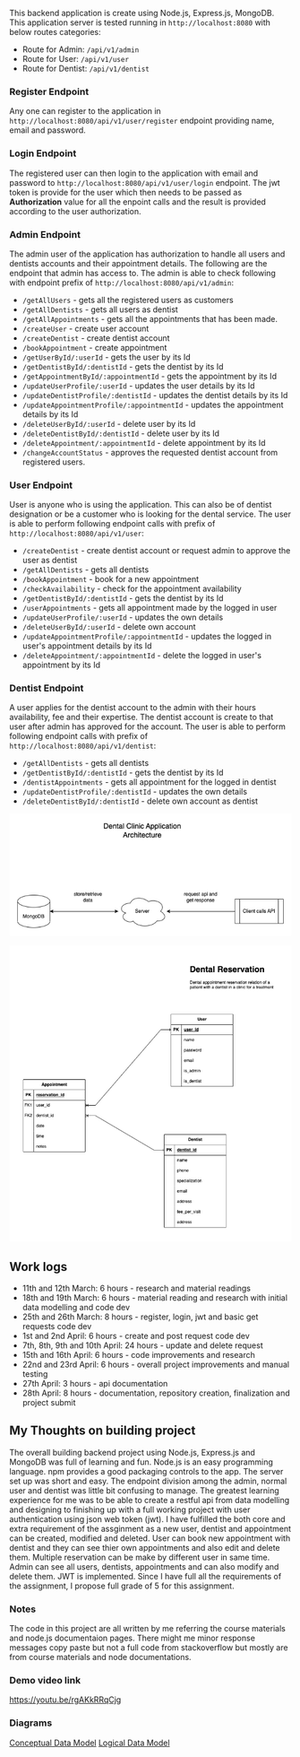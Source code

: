 This backend application is create using Node.js, Express.js, MongoDB. This application server is tested running in `http://localhost:8080` with below routes categories:
- Route for Admin: `/api/v1/admin`
- Route for User: `/api/v1/user`
- Route for Dentist: `/api/v1/dentist`

### Register Endpoint
Any one can register to the application in `http://localhost:8080/api/v1/user/register` endpoint providing name, email and password.
### Login Endpoint
The registered user can then login to the application with email and password to `http://localhost:8080/api/v1/user/login` endpoint. The jwt token is provide for the user which then needs to be passed as **Authorization** value for all the enpoint calls and the result is provided according to the user authorization.
### Admin Endpoint
The admin user of the application has authorization to handle all users and dentists accounts and their appointment details. The following are the endpoint that admin has access to.
The admin is able to check following with endpoint prefix of `http://localhost:8080/api/v1/admin`:
- `/getAllUsers` - gets all the registered users as customers
- `/getAllDentists` - gets all users as dentist
- `/getAllAppointments` - gets all the appointments that has been made.
- `/createUser` - create user account
- `/createDentist` - create dentist account
- `/bookAppointment` - create appointment
- `/getUserById/:userId` - gets the user by its Id
- `/getDentistById/:dentistId` - gets the dentist by its Id
- `/getAppointmentById/:appointmentId` - gets the appointment by its Id
- `/updateUserProfile/:userId` - updates the user details by its Id
- `/updateDentistProfile/:dentistId` - updates the dentist details by its Id
- `/updateAppointmentProfile/:appointmentId` - updates the appointment details by its Id
- `/deleteUserById/:userId` - delete user by its Id
- `/deleteDentistById/:dentistId` - delete user by its Id
- `/deleteAppointment/:appointmentId` - delete appointment by its Id
- `/changeAccountStatus` - approves the requested dentist account from registered users.

### User Endpoint
User is anyone who is using the application. This can also be of dentist designation or be a customer who is looking for the dental service.
The user is able to perform following endpoint calls with prefix of `http://localhost:8080/api/v1/user`:
- `/createDentist` - create dentist account or request admin to approve the user as dentist
- `/getAllDentists` - gets all dentists
- `/bookAppointment` - book for a new appointment
- `/checkAvailability` - check for the appointment availability
- `/getDentistById/:dentistId` - gets the dentist by its Id
- `/userAppointments` - gets all appointment made by the logged in user
- `/updateUserProfile/:userId` - updates the own details
- `/deleteUserById/:userId` - delete own account
- `/updateAppointmentProfile/:appointmentId` - updates the logged in user's appointment details by its Id
- `/deleteAppointment/:appointmentId` - delete the logged in user's appointment by its Id
### Dentist Endpoint
A user applies for the dentist account to the admin with their hours availability, fee and their expertise. The dentist account is create to that user after admin has approved for the account.
The user is able to perform following endpoint calls with prefix of `http://localhost:8080/api/v1/dentist`:
- `/getAllDentists` - gets all dentists
- `/getDentistById/:dentistId` - gets the dentist by its Id
- `/dentistAppointments` - gets all appointment for the logged in dentist
- `/updateDentistProfile/:dentistId` - updates the own details
- `/deleteDentistById/:dentistId` - delete own account as dentist

![Dental Clinic Application Architecture](/images/dental-clinic-architech.drawio.png "Dental Clinic Reservation App")

![Logical Diagram of Dental Clinic Reservation Application](/images/LDM_Dental_Reservation.png "Logical Diagram of Dental Clinic Reservation App")

## Work logs
- 11th and 12th March: 6 hours - research and material readings
- 18th and 19th March: 6 hours - material reading and research with initial data modelling and code dev
- 25th and 26th March: 8 hours - register, login, jwt and basic get requests code dev
- 1st and 2nd April: 6 hours - create and post request code dev
- 7th, 8th, 9th and 10th April: 24 hours - update and delete request 
- 15th and 16th April: 6 hours - code improvements and research
- 22nd and 23rd April: 6 hours - overall project improvements and manual testing
- 27th April: 3 hours - api documentation 
- 28th April: 8 hours - documentation, repository creation, finalization and project submit

## My Thoughts on building project
The overall building backend project using Node.js, Express.js and MongoDB was full of learning and fun. Node.js is an easy programming language. npm provides a good packaging controls to the app. The server set up was short and easy. The endpoint division among the admin, normal user and dentist was little bit confusing to manage. The greatest learning experience for me was to be able to create a restful api from data modelling and designing to finishing up with a full working project with user authentication using json web token (jwt). I have fulfilled the both core and extra requirement of the assginment as a new user, dentist and appointment can be created, modified and deleted. User can book new appointment with dentist and they can see thier own appointments and also edit and delete them. Multiple reservation can be make by different user in same time. Admin can see all users, dentists, appointments and can also modify and delete them. JWT is implemented. Since I have full all the requirements of the assignment, I propose full grade of 5 for this assignment.

### Notes 
The code in this project are all written by me referring the course materials and node.js documentaion pages. There might me minor response messages copy paste but not a full code from stackoverflow but mostly are from course materials and node documentations.

### Demo video link
https://youtu.be/rgAKkRRqCjg

### Diagrams
[Conceptual Data Model](https://viewer.diagrams.net/?tags=%7B%7D&highlight=0000ff&edit=_blank&layers=1&nav=1&title=CDM_Dental_Reservation_v2.drawio#R1VfbctowEP0aHpPxBQx5DJcknU4mbSBD2jfFFrYSWfLIAgNf35Ut2diGhtJ0Qp%2BQjlYr7dmjXdNxR%2FH6VqAkuucBph3HCtYdd9xxHNseXMGPQjYG8awCCQUJNFYBU7LFGjRmSxLgtGYoOaeSJHXQ54xhX9YwJATP6mYLTuunJijELWDqI9pG5ySQUYEOelaF32ESRuZk29IrMTLGGkgjFPBsB3InHXckOJfFKF6PMFXsGV6KfTcHVsuLCczkMRumD%2F2LuX1tZV%2Ft3vVr8D3NXlYX2ssK0aUO%2BCnFQl9YbgwLgi9ZgJUju%2BMOkfB1oiBL7jCLiMTTBPkKyUAHgEUypsaakpDB2Id7gmt32L64uQUWEq93IB3ILeYxlmIDJnq129ekalk5RlVZlaMyE9FOfroaQ1oWYem6Yg4Gmrw%2FINJtEfmIgckVkoSzs%2BfTHtT5dD%2Bdz26LzzGER1J59lw2tVnOP43LXovLFok4gKqnp4pnuXnENNfupFoZLjiThl2nziRmwbUqtzCdPHKGZ%2FweMWBgWKXHys0goOdyD0x%2BqJVLp2fm4%2FWu6XijZwcTk%2FKl8PH7JU4iEWL5%2FgtWTPw2ze%2BlsQRFzuCq3kj2JVef8Y0TiK16k84BHRkXReR6127hbzhyGo7cpqOCmpajXGtl4KfLzzsf%2BZ2uou5%2FqiLnqpH8ZpU5VkVuw1GrXH2ciu7GXvgaO0%2F9L%2FcpxvHDLGSTPV8qHcejUskAlrxQjZR2kPJU672FFRxaGRowae1ESaIiiHEeu9j1o1ORD%2FlC2eZakqSwzQgktAAD06oswjTkU8KIn3%2BBCg1JgVF%2B0OXOHZPqio03Au1H1kWfSsHf8IhTcOmOGchePRJCaQNKof8RFgLQq2YzDr1wfOEc6pIcOt6C5i8qIgFEdPxjOr5X9uy6qHrtVll%2B2u19HX%2FTK73FzdvbYr7dvvz07izybA2W1l6Z%2FdNitcWCz%2FhDnihYuCHUmH1U6Tq2AXbPrHSVH6FaHH3nxNLVbTjymo5OLl0wrf7AFebV%2F2B38gs%3Dhttps://viewer.diagrams.net/?tags=%7B%7D&highlight=0000ff&edit=_blank&layers=1&nav=1&title=CDM_Dental_Reservation_v2.drawio#R1VfbctowEP0aHpPxBQx5DJcknU4mbSBD2jfFFrYSWfLIAgNf35Ut2diGhtJ0Qp%2BQjlYr7dmjXdNxR%2FH6VqAkuucBph3HCtYdd9xxHNseXMGPQjYG8awCCQUJNFYBU7LFGjRmSxLgtGYoOaeSJHXQ54xhX9YwJATP6mYLTuunJijELWDqI9pG5ySQUYEOelaF32ESRuZk29IrMTLGGkgjFPBsB3InHXckOJfFKF6PMFXsGV6KfTcHVsuLCczkMRumD%2F2LuX1tZV%2Ft3vVr8D3NXlYX2ssK0aUO%2BCnFQl9YbgwLgi9ZgJUju%2BMOkfB1oiBL7jCLiMTTBPkKyUAHgEUypsaakpDB2Id7gmt32L64uQUWEq93IB3ILeYxlmIDJnq129ekalk5RlVZlaMyE9FOfroaQ1oWYem6Yg4Gmrw%2FINJtEfmIgckVkoSzs%2BfTHtT5dD%2Bdz26LzzGER1J59lw2tVnOP43LXovLFok4gKqnp4pnuXnENNfupFoZLjiThl2nziRmwbUqtzCdPHKGZ%2FweMWBgWKXHys0goOdyD0x%2BqJVLp2fm4%2FWu6XijZwcTk%2FKl8PH7JU4iEWL5%2FgtWTPw2ze%2BlsQRFzuCq3kj2JVef8Y0TiK16k84BHRkXReR6127hbzhyGo7cpqOCmpajXGtl4KfLzzsf%2BZ2uou5%2FqiLnqpH8ZpU5VkVuw1GrXH2ciu7GXvgaO0%2F9L%2FcpxvHDLGSTPV8qHcejUskAlrxQjZR2kPJU672FFRxaGRowae1ESaIiiHEeu9j1o1ORD%2FlC2eZakqSwzQgktAAD06oswjTkU8KIn3%2BBCg1JgVF%2B0OXOHZPqio03Au1H1kWfSsHf8IhTcOmOGchePRJCaQNKof8RFgLQq2YzDr1wfOEc6pIcOt6C5i8qIgFEdPxjOr5X9uy6qHrtVll%2B2u19HX%2FTK73FzdvbYr7dvvz07izybA2W1l6Z%2FdNitcWCz%2FhDnihYuCHUmH1U6Tq2AXbPrHSVH6FaHH3nxNLVbTjymo5OLl0wrf7AFebV%2F2B38gs%3D)
[Logical Data Model](https://viewer.diagrams.net/?tags=%7B%7D&highlight=0000ff&edit=_blank&layers=1&nav=1&title=LDM_Dental_Reservation_v2.drawio#R7Z1Rc6I6FMc%2FjY%2B7IyJWH6ut291tu53WvffuUycrUXIXCDektfbT3wQSUEItdKuwJjOdKRxCgHP%2BJz8JR%2BzYk%2BDpEwGRd4Vd6Hd6XfepY591ej3LGo7YP25Zp5Zeb9BNLUuCXNEqN9yhZyiMstkDcmG81ZBi7FMUbRvnOAzhnG7ZACF4td1sgf3to0ZgCRXD3Rz4qvVv5FIvtQ6dbm6%2FgGjpySNbXbElALKxMMQecPFqywSf6BSHVJziDSQBCGFI2ZYrQH5B0nHOPUr5lZ52elP2t%2BCtPy4xXvoQRCj%2BOMcBM89j1mS6AAHyuZ83OhqLjtjh7POOPSEY03QpeJpAnwdLhiE9p%2BkLWzM%2FEN5vhR2cm%2BtL%2B9vq5mf%2F%2BXY960Zf1l9GH3ppL4%2FAfxD%2B%2FR6nZ8f8Q9fS6cxVEV%2Bk4Cc3jWMKCBXasLvMwKJNAQrZrvaZlaz7PohilDRPLR7y3Uuwxg9UdiTXxgv0BN3bVBq8LVPJJeuMr%2FLOuZPvxMnwzcBHy5Atz9mV8yOOCYzZuVyCmIoWHg18sai6SXjuERIKnzZMwm2fIA4gJWvWRGztS3mInPkwkoZVrkBrKGzehvqyrAFCUsus8zxSbEEEq0bgbCVwu4N2y5U%2B9jBBzzxUvnDtZiCT9RUKfCbVCwjcgmmMkzEjCQjy%2FQn2MY92iEOoBJw3cgmOZoAsIRWGCCORWs6Y%2FTHPTLofnY7DznXC1q18nf3x5oROcBhTwoTF%2B4AsvivIYzymOBKd%2BnAh%2ByfC73z5J6aUZeJLEtiZC6%2FrQujArqgCe18i6CsiuPn6ogzY9VME%2FFs2KINw6adBS8ZokAetJLKlvs78W3R8MVcxc%2BfCT4ZZD7kuZHk7XnmIwrsIzHmjFePUaxm7MwNeD9dGfOya4RGd5U6r3Rvw2RgVAsry5yF0YyXm2Xm%2BXQaOIoMHNojfs32a1YIcp9O245hFHIXLy3TPQUEsTkvE8vRybjvvKp5K3R1APQNDkkok6e6RJIOmSXJSXQSHGTugi2R%2F%2B8XIoHKsjh0jQ0UDIQhg2xnSBmVox4yRYUbjzBg1zQx5b6shNEaVg3Xs0LAsRQQRiOMVJq2%2F%2B2iDPLQjh6XOOBp0HBodVtX5y%2F2xo8b85ZGxw6oerqOHhzqBCQOAfH3JUUMc2qHDqTFJYdCxL3Q4TaPDUecpdEFHlgEGHY46BYHie%2BAGKNSXHjX0oR09rJI7VYOPg%2BNj2DQ%2BrDp3oEfGjzwHDECskltQRhDmbopYwmjLkDoa0Q8iaqnFaZQM0kFS3bcLJx3dyuZOClVzJ%2F3Gq%2BYsU%2Bzw7mVzWU78OXVzljqToFHhnGVKHjJXqHMJbFCE5BFQhENTQfc21ej3scDUQ7z7rWV9rDReRCefqm3IYPrVangIOdzNpSmKyISgTjX9IRXZrZCHdvyQuDD8aJIfjRfU9dQZqelXbSYnsyQw%2FOipdRFiXlJrhNRQiHYIGRqEtAAhzRfWDfUtrBsagGSuKAEIO6C%2B6KihDf3QoT7UMug4PDoaL6wb1ng4dmzoqB6uo0eH%2BmyMIp2%2FBlpDG9qhwyqp4DfsODw7WlBVV%2BNDxJHBI08CQw%2BrpMImxBTG%2BvKjjjy0A0hffVJ29koFpp7FdH05nMtqOqfqmN%2Fr72vQ75s5x3evputXV0Zbqun66pSjRtV0WRIY%2BPf%2F5MdWh6ukq6EY%2FT4P1Phyp9ZIqXE%2FWR8pjVfS9dWCSo0q6bIkMEiRw5KppHuTPLTjx8h8ybcF%2FGi8km5U4870yOAxqh6tY4fHSL0xjTwePG3RUUMc2qHDMehoATqar6Bz9GWHY9iRuUJlRxzBOQs2ek6%2BHKovRGqo5JghMvhx%2Bek6BMFfE68XfsbOyY%2FTzyW%2FyGIYcniGHLKUrlQGWhRD7EwArQhS6gm1EAK4LoGxHqUQvykO7cBh3m3aBnAcso6uVAZavNt0ZwIYcKjPvhYQ3keQ3D%2BiGOnxarrflIh2%2BKjzWyyGH%2FviR%2Fbiusb4Ueclt0cGkCwFDEFKXnGr%2Fb1HDXkcMz3KHwtV%2BOYfdJdQ1sfxoj66voV%2BMhN6nm9Jq%2BhSfDARbsUJhu4p%2F%2F13tnp%2By8Qzw1cgXHOB8OuCGV44gbYaSuMU%2BRJTasxlcRB%2BIHO4a1AXV0YliV5qKF3Ar7vqYJL91vxmPDMjSfz1CLdOeIdobjgfczkOpDBkBfhg5Gz3kV682C1XidKTUks%2B6BZ6Sr2j9PRueqtwt3skerMryk2%2BHqs9cusXRTJ8q9xGhZ6conDfT26X51%2FAxT%2BuPbP%2Fo9fTb5N%2FyUWQvaV%2BU20DnwPIY24ZLPkS1xjgPd3m7%2F%2BUrdhB84bSGCl7gs03QXfJZj8iGMkiXvC2iZwoStuuEAtpaszeP97lP2SRmOY%2BCtGcLSwYeFMTJRCIA2WnGOVnWEglxju6nRvsQzT%2BBQsoL6G7AHQnLYkWa7ME%2Bfxth%2BVsLmP4ds69mE7V4ew4BVFZ3ZLJm6yStTRDfufT93QJvi9nfm9qT65ndyFh%2BfKrVGh7HdaeIcEz%2FC2JFdsgRiyrrYOcrFxszSBnFwe57G6t9iBX7KlX7OnNgxxbJRjTzeYs0bwr7ELe4n8%3D)
